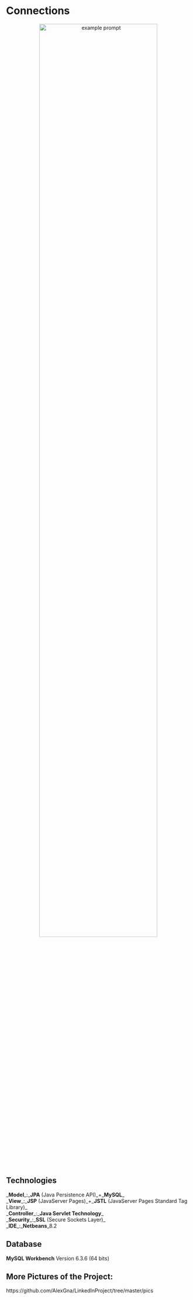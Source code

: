 # Connections

<p align="center"> <img src="https://user-images.githubusercontent.com/44316752/49393551-3ee29280-f73a-11e8-88e2-6326baa4bcdc.gif" alt="example prompt" width="80%" height="80%" /></p>

<h2>Technologies</h2>
_<b>Model</b>_:_<b>JPA</b> (Java Persistence API)_+_<b>MySQL</b>_</br>
_<b>View</b>_:_<b>JSP</b> (JavaServer Pages)_+_<b>JSTL</b> (JavaServer Pages Standard Tag Library)_</br>
_<b>Controller</b>_:_<b>Java Servlet Technology</b>_</br>
_<b>Security</b>_:_<b>SSL</b> (Secure Sockets Layer)_</br>
_<b>IDE</b>_:_<b>Netbeans</b>_8.2

<h2> Database </h2>
<b>MySQL Workbench</b> Version 6.3.6 (64 bits)

<h2>More Pictures of the Project:</h2>
https://github.com/AlexGna/LinkedInProject/tree/master/pics

